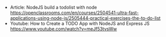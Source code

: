 - Article: NodeJS build a todolist with node  https://openclassrooms.com/en/courses/2504541-ultra-fast-applications-using-node-js/2505444-practical-exercises-the-to-do-list
- Youtube: How to Create a TODO App with NodeJS and Express JS https://www.youtube.com/watch?v=meJf53tvsWw

